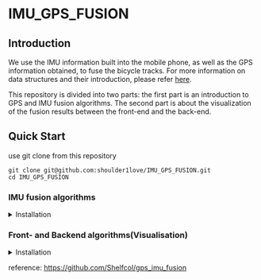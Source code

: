 # IMU_GPS_FUSION

## Introduction
We use the IMU information built into the mobile phone, as well as the GPS information obtained, to fuse the bicycle tracks.
For more information on data structures and their introduction, please refer [here](https://github.com/simra-project/dataset).

This repository is divided into two parts: the first part is an introduction to GPS and IMU fusion algorithms. The second part is about the visualization of the fusion results between the front-end and the back-end.

## Quick Start

use git clone from this repository
```shell
git clone git@github.com:shoulder1love/IMU_GPS_FUSION.git
cd IMU_GPS_FUSION
```

### IMU fusion algorithms

<details>
<summary>Installation</summary>

Build files from source.
```shell
cd IMU_GPS_FUSION_2023
mkdir -p build
cd build
```

Build files.
```shell
cmake ..
make
```
</details>  

### Front- and Backend algorithms(Visualisation)

<details>
<summary>Installation</summary>

Install [Django](https://docs.djangoproject.com/zh-hans/4.1/topics/install/#installing-official-release) from source.
```shell
python3 -m pip install Django
```
Run the sever.
```shell
cd VIS_front_backend
python3 manage.py runserver
```
</details>


reference: https://github.com/Shelfcol/gps_imu_fusion
